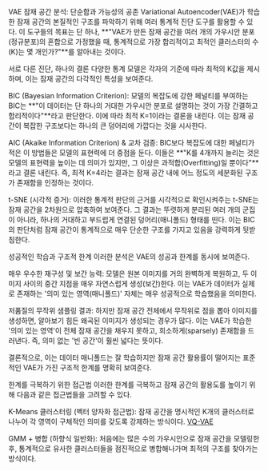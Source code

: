VAE 잠재 공간 분석: 단순함과 가능성의 공존
Variational Autoencoder(VAE)가 학습한 잠재 공간의 본질적인 구조를 파악하기 위해 여러 통계적 진단 도구를 활용할 수 있다. 이 도구들의 목표는 단 하나, **"VAE가 만든 잠재 공간을 여러 개의 가우시안 분포(정규분포)의 혼합으로 가정했을 때, 통계적으로 가장 합리적이고 최적인 클러스터의 수(K)는 몇 개인가?"**를 알아내는 것이다.

서로 다른 진단, 하나의 결론
다양한 통계 모델은 각자의 기준에 따라 최적의 K값을 제시하며, 이는 잠재 공간의 다각적인 특성을 보여준다.

BIC (Bayesian Information Criterion): 모델의 복잡도에 강한 페널티를 부여하는 BIC는 **"이 데이터는 단 하나의 거대한 가우시안 분포로 설명하는 것이 가장 간결하고 합리적이다"**라고 판단한다. 이에 따라 최적 K=1이라는 결론을 내린다. 이는 잠재 공간이 복잡한 구조보다는 하나의 큰 덩어리에 가깝다는 것을 시사한다.

AIC (Akaike Information Criterion) & 교차 검증: BIC보다 복잡도에 대한 페널티가 적은 이 방법들은 모델의 표현력에 더 중점을 둔다. 이들은 **"K를 4개까지 늘리는 것은 모델의 표현력을 높이는 데 의미가 있지만, 그 이상은 과적합(Overfitting)일 뿐이다"**라고 결론 내린다. 즉, 최적 K=4라는 결과는 잠재 공간 내에 어느 정도의 세분화된 구조가 존재함을 인정하는 것이다.

t-SNE (시각적 증거): 이러한 통계적 판단의 근거를 시각적으로 확인시켜주는 t-SNE는 잠재 공간을 2차원으로 압축하여 보여준다. 그 결과는 뚜렷하게 분리된 여러 개의 군집이 아니라, 하나의 거대하고 부드럽게 연결된 덩어리(매니폴드) 형태를 띤다. 이는 BIC의 판단처럼 잠재 공간이 통계적으로 매우 단순한 구조를 가지고 있음을 강력하게 뒷받침한다.

성공적인 학습과 구조적 한계
이러한 분석은 VAE의 성공과 한계를 동시에 보여준다.

매우 우수한 재구성 및 보간 능력: 모델은 원본 이미지를 거의 완벽하게 복원하고, 두 이미지 사이의 중간 지점을 매우 자연스럽게 생성(보간)한다. 이는 VAE가 데이터가 실제로 존재하는 '의미 있는 영역(매니폴드)' 자체는 매우 성공적으로 학습했음을 의미한다.

저품질의 무작위 샘플링 결과: 하지만 잠재 공간 전체에서 무작위로 점을 뽑아 이미지를 생성하면, 알아보기 힘든 왜곡된 이미지가 생성되는 경우가 많다. 이는 VAE가 학습한 '의미 있는 영역'이 전체 잠재 공간을 채우지 못하고, 희소하게(sparsely) 존재함을 드러낸다. 즉, 의미 없는 '빈 공간'이 훨씬 넓다는 뜻이다.

결론적으로, 이는 데이터 매니폴드는 잘 학습하지만 잠재 공간 활용률이 떨어지는 표준적인 VAE가 가진 구조적 한계를 명확히 보여준다.

한계를 극복하기 위한 접근법
이러한 한계를 극복하고 잠재 공간의 활용도를 높이기 위해 다음과 같은 접근법들을 고려할 수 있다.

K-Means 클러스터링 (벡터 양자화 접근법): 잠재 공간을 명시적인 K개의 클러스터로 나누어 각 영역이 구체적인 의미를 갖도록 강제하는 방식이다.
[VQ-VAE](../개념정리/VQ-VAE.pdf)

GMM + 병합 (하향식 일반화): 처음에는 많은 수의 가우시안으로 잠재 공간을 모델링한 후, 통계적으로 유사한 클러스터들을 점진적으로 병합해나가며 최적의 구조를 찾아가는 방식이다.
